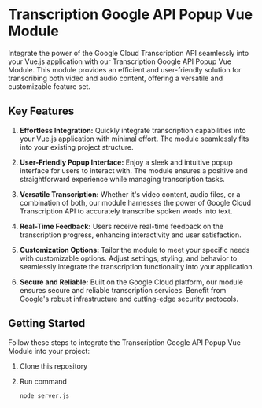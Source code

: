 # Transcription Google API Popup Vue Module

Integrate the power of the Google Cloud Transcription API seamlessly into your Vue.js application with our Transcription Google API Popup Vue Module. This module provides an efficient and user-friendly solution for transcribing both video and audio content, offering a versatile and customizable feature set.

## Key Features

1. **Effortless Integration:** Quickly integrate transcription capabilities into your Vue.js application with minimal effort. The module seamlessly fits into your existing project structure.

2. **User-Friendly Popup Interface:** Enjoy a sleek and intuitive popup interface for users to interact with. The module ensures a positive and straightforward experience while managing transcription tasks.

3. **Versatile Transcription:** Whether it's video content, audio files, or a combination of both, our module harnesses the power of Google Cloud Transcription API to accurately transcribe spoken words into text.

4. **Real-Time Feedback:** Users receive real-time feedback on the transcription progress, enhancing interactivity and user satisfaction.

5. **Customization Options:** Tailor the module to meet your specific needs with customizable options. Adjust settings, styling, and behavior to seamlessly integrate the transcription functionality into your application.

6. **Secure and Reliable:** Built on the Google Cloud platform, our module ensures secure and reliable transcription services. Benefit from Google's robust infrastructure and cutting-edge security protocols.

## Getting Started

Follow these steps to integrate the Transcription Google API Popup Vue Module into your project:

1. Clone this repository

2. Run command

   ```bash
   node server.js